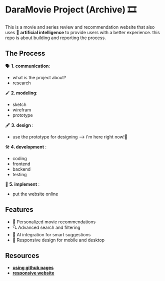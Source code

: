 # DaraMovie Project (Archive) 🎞️
This is a movie and series review and recommendation website that also uses 🤖 __artificial intelligence__ to provide users with a better experience.
this repo is about building and reporting the process.

## The Process
🗣️ __1. communication__: 
   - what is the project about?
   - research

🖌️ __2. modeling__:
   - sketch
   - wirefram
   - prototype

🖋️ __3. design__ : 
   - use the prototype for designing  --> i'm here right now!📍

🛠️ __4. development__ : 
   - coding
   - frontend
   - backend
   - testing

💾 __5. implement__ : 
   - put the website online

## Features
- 🎯 Personalized movie recommendations
- 🔍 Advanced search and filtering
- 🧠 AI integration for smart suggestions
- 📱 Responsive design for mobile and desktop


## Resources

- [__using github pages__](https://youtu.be/p1QU3kLFPdg?si=DvzfZDYHBBaC8Ra9)
- [__responsive website__](https://youtu.be/p0bGHP-PXD4?si=TNr0rckQQAAF28vh)
